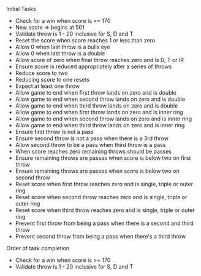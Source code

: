 Initial Tasks
- Check for a win when score is >= 170
- New score => begins at 501
- Validate throw is 1 - 20 inclusive for S, D and T
- Reset the score when score reaches 1 or less than zero
- Allow 0 when last throw is a bulls eye
- Allow 0 when last throw is a double
- Allow score of zero when final throw reaches zero and is D, T or IR
- Ensure score is reduced appropriately after a series of throws
- Reduce score to two
- Reducing score to one resets
- Expect at least one throw
- Allow game to end when first throw lands on zero and is double
- Allow game to end when second throw lands on zero and is double
- Allow game to end when third throw lands on zero and is double
- Allow game to end when first throw lands on zero and is inner ring
- Allow game to end when second throw lands on zero and is inner ring
- Allow game to end when third throw lands on zero and is inner ring
- Ensure first throw is not a pass
- Ensure second throw is not a pass when there is a 3rd throw
- Allow second throw to be a pass when third throw is a pass
- When score reaches zero remaining throws should be passes
- Ensure remaining throws are passes when score is below two on first throw
- Ensure remaining throws are passes when score is below two on second throw
- Reset score when first throw reaches zero and is single, triple or outer ring
- Reset score when second throw reaches zero and is single, triple or outer ring
- Reset score when third throw reaches zero and is single, triple or outer ring
- Prevent first throw from being a pass when there is a second and third throw
- Prevent second throw from being a pass when there's a third throw

Order of task completion
- Check for a win when score is >= 170
- Validate throw is 1 - 20 inclusive for S, D and T